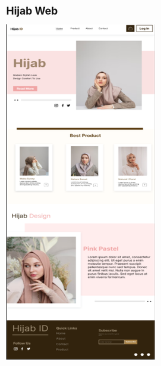 <h1>Hijab Web</h1>
<img src="https://github.com/mhaidar10/figma/blob/eb97e5ed6c99df0e450c87f303be27c592d60af4/hijab%20web/doc.png" alt="figma" width="400" height="900"/> </a> <a href="https://flutter.dev" target="_blank" rel="noreferrer">
